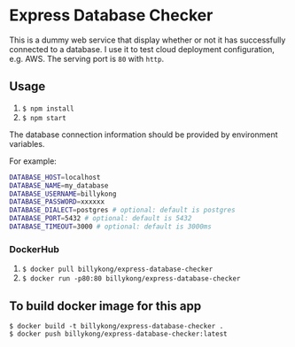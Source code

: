 # Express Database Checker

This is a dummy web service that display whether or not it has successfully connected to a database. I use it to test cloud deployment configuration, e.g. AWS. The serving port is `80` with `http`.


## Usage
1. `$ npm install`
2. `$ npm start`

The database connection information should be provided by environment variables.  
  
For example:
```bash
DATABASE_HOST=localhost
DATABASE_NAME=my_database
DATABASE_USERNAME=billykong
DATABASE_PASSWORD=xxxxxx
DATABASE_DIALECT=postgres # optional: default is postgres
DATABASE_PORT=5432 # optional: default is 5432
DATABASE_TIMEOUT=3000 # optional: default is 3000ms
```

### DockerHub
1. `$ docker pull billykong/express-database-checker`  
2. `$ docker run -p80:80 billykong/express-database-checker`

## To build docker image for this app
`$ docker build -t billykong/express-database-checker .`  
`$ docker push billykong/express-database-checker:latest`


